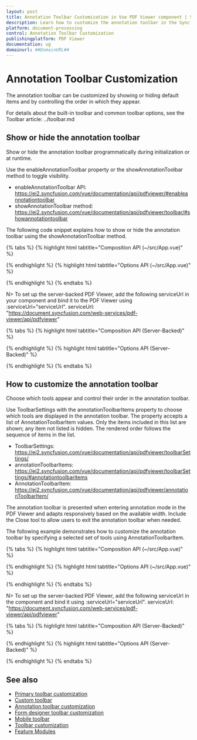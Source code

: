 ```yaml
---
layout: post
title: Annotation Toolbar Customization in Vue PDF Viewer component | Syncfusion
description: Learn how to customize the annotation toolbar in the Syncfusion Vue PDF Viewer component. Show/hide the toolbar and choose which tools to display and in what order.
platform: document-processing
control: Annotation Toolbar Customization
publishingplatform: PDF Viewer
documentation: ug
domainurl: ##DomainURL##
---
```


# Annotation Toolbar Customization

The annotation toolbar can be customized by showing or hiding default items and by controlling the order in which they appear.

For details about the built-in toolbar and common toolbar options, see the Toolbar article: ../toolbar.md

## Show or hide the annotation toolbar

Show or hide the annotation toolbar programmatically during initialization or at runtime.

Use the enableAnnotationToolbar property or the showAnnotationToolbar method to toggle visibility.

- enableAnnotationToolbar API: https://ej2.syncfusion.com/vue/documentation/api/pdfviewer/#enableannotationtoolbar
- showAnnotationToolbar method: https://ej2.syncfusion.com/vue/documentation/api/pdfviewer/toolbar/#showannotationtoolbar

The following code snippet explains how to show or hide the annotation toolbar using the showAnnotationToolbar method.

{% tabs %}
{% highlight html tabtitle="Composition API (~/src/App.vue)" %}

<template>
  <div id="app">
    <button v-on:click="toggleAnnoToolbar">Toggle Annotation Toolbar</button>
    <ejs-pdfviewer id="pdfViewer" ref="pdfviewer" :documentPath="documentPath" :resourceUrl="resourceUrl">
    </ejs-pdfviewer>
  </div>
</template>

<script setup>
import {
  PdfViewerComponent as EjsPdfviewer, Toolbar, Magnification, Navigation, Annotation, LinkAnnotation,
  ThumbnailView, BookmarkView, TextSelection, TextSearch, FormFields, FormDesigner
} from '@syncfusion/ej2-vue-pdfviewer';
import { provide, ref } from 'vue';

const pdfviewer = ref(null);
const documentPath = "https://cdn.syncfusion.com/content/pdf/pdf-succinctly.pdf";
const resourceUrl = "https://cdn.syncfusion.com/ej2/24.1.41/dist/ej2-pdfviewer-lib";

provide('PdfViewer', [Toolbar, Magnification, Navigation, Annotation, LinkAnnotation,
  ThumbnailView, BookmarkView, TextSelection, TextSearch, FormFields, FormDesigner]);

const toggleAnnoToolbar = () => {
  const toolbar = pdfviewer.value?.ej2Instances?.toolbar;
  if (toolbar) {
    // Pass false to hide, true to show
    toolbar.showAnnotationToolbar(false);
  }
}
</script>

{% endhighlight %}
{% highlight html tabtitle="Options API (~/src/App.vue)" %}

<template>
  <div id="app">
    <button v-on:click="toggleAnnoToolbar">Toggle Annotation Toolbar</button>
    <ejs-pdfviewer id="pdfViewer" ref="pdfviewer" :documentPath="documentPath" :resourceUrl="resourceUrl">
    </ejs-pdfviewer>
  </div>
</template>

<script>
import {
  PdfViewerComponent, Toolbar, Magnification, Navigation, Annotation, LinkAnnotation,
  ThumbnailView, BookmarkView, TextSelection, TextSearch, FormFields, FormDesigner
} from '@syncfusion/ej2-vue-pdfviewer';

export default {
  name: 'App',
  components: { 'ejs-pdfviewer': PdfViewerComponent },
  data() {
    return {
      documentPath: 'https://cdn.syncfusion.com/content/pdf/pdf-succinctly.pdf',
      resourceUrl: 'https://cdn.syncfusion.com/ej2/24.1.41/dist/ej2-pdfviewer-lib'
    };
  },
  provide: {
    PdfViewer: [Toolbar, Magnification, Navigation, Annotation, LinkAnnotation,
      ThumbnailView, BookmarkView, TextSelection, TextSearch, FormFields, FormDesigner]
  },
  methods: {
    toggleAnnoToolbar() {
      this.$refs.pdfviewer.ej2Instances.toolbar.showAnnotationToolbar(false);
    }
  }
}
</script>

{% endhighlight %}
{% endtabs %}

N> To set up the server-backed PDF Viewer, add the following serviceUrl in your component and bind it to the PDF Viewer using :serviceUrl="serviceUrl".
serviceUrl: "https://document.syncfusion.com/web-services/pdf-viewer/api/pdfviewer"

{% tabs %}
{% highlight html tabtitle="Composition API (Server-Backed)" %}

<template>
  <div id="app">
    <button v-on:click="toggleAnnoToolbar">Toggle Annotation Toolbar</button>
    <ejs-pdfviewer id="pdfViewer" ref="pdfviewer" :documentPath="documentPath" :serviceUrl="serviceUrl">
    </ejs-pdfviewer>
  </div>
</template>

<script setup>
import {
  PdfViewerComponent as EjsPdfviewer, Toolbar, Magnification, Navigation, Annotation, LinkAnnotation,
  ThumbnailView, BookmarkView, TextSelection, TextSearch, FormFields, FormDesigner
} from '@syncfusion/ej2-vue-pdfviewer';
import { provide, ref } from 'vue';

const pdfviewer = ref(null);
const documentPath = "https://cdn.syncfusion.com/content/pdf/pdf-succinctly.pdf";
const serviceUrl = "https://document.syncfusion.com/web-services/pdf-viewer/api/pdfviewer";

provide('PdfViewer', [Toolbar, Magnification, Navigation, Annotation, LinkAnnotation,
  ThumbnailView, BookmarkView, TextSelection, TextSearch, FormFields, FormDesigner]);

const toggleAnnoToolbar = () => {
  pdfviewer.value.ej2Instances.toolbar.showAnnotationToolbar(false);
}
</script>

{% endhighlight %}
{% highlight html tabtitle="Options API (Server-Backed)" %}

<template>
  <div id="app">
    <button v-on:click="toggleAnnoToolbar">Toggle Annotation Toolbar</button>
    <ejs-pdfviewer id="pdfViewer" ref="pdfviewer" :documentPath="documentPath" :serviceUrl="serviceUrl">
    </ejs-pdfviewer>
  </div>
</template>

<script>
import {
  PdfViewerComponent, Toolbar, Magnification, Navigation, Annotation, LinkAnnotation,
  ThumbnailView, BookmarkView, TextSelection, TextSearch, FormFields, FormDesigner
} from '@syncfusion/ej2-vue-pdfviewer';

export default {
  name: 'App',
  components: { 'ejs-pdfviewer': PdfViewerComponent },
  data() {
    return {
      documentPath: 'https://cdn.syncfusion.com/content/pdf/pdf-succinctly.pdf',
      serviceUrl: 'https://document.syncfusion.com/web-services/pdf-viewer/api/pdfviewer'
    };
  },
  provide: {
    PdfViewer: [Toolbar, Magnification, Navigation, Annotation, LinkAnnotation,
      ThumbnailView, BookmarkView, TextSelection, TextSearch, FormFields, FormDesigner]
  },
  methods: {
    toggleAnnoToolbar() {
      this.$refs.pdfviewer.ej2Instances.toolbar.showAnnotationToolbar(false);
    }
  }
}
</script>

{% endhighlight %}
{% endtabs %}

## How to customize the annotation toolbar

Choose which tools appear and control their order in the annotation toolbar.

Use ToolbarSettings with the annotationToolbarItems property to choose which tools are displayed in the annotation toolbar. The property accepts a list of AnnotationToolbarItem values. Only the items included in this list are shown; any item not listed is hidden. The rendered order follows the sequence of items in the list.

- ToolbarSettings: https://ej2.syncfusion.com/vue/documentation/api/pdfviewer/toolbarSettings/
- annotationToolbarItems: https://ej2.syncfusion.com/vue/documentation/api/pdfviewer/toolbarSettings/#annotationtoolbaritems
- AnnotationToolbarItem: https://ej2.syncfusion.com/vue/documentation/api/pdfviewer/annotationToolbarItem/

The annotation toolbar is presented when entering annotation mode in the PDF Viewer and adapts responsively based on the available width. Include the Close tool to allow users to exit the annotation toolbar when needed.

The following example demonstrates how to customize the annotation toolbar by specifying a selected set of tools using AnnotationToolbarItem.

{% tabs %}
{% highlight html tabtitle="Composition API (~/src/App.vue)" %}

<template>
  <div id="app">
    <ejs-pdfviewer id="pdfViewer" :documentPath="documentPath" :resourceUrl="resourceUrl" :toolbarSettings="toolbarSettings">
    </ejs-pdfviewer>
  </div>
</template>

<script setup>
import {
  PdfViewerComponent as EjsPdfviewer, Toolbar, Magnification, Navigation, Annotation, LinkAnnotation,
  ThumbnailView, BookmarkView, TextSelection, TextSearch, FormFields, FormDesigner
} from '@syncfusion/ej2-vue-pdfviewer';
import { provide } from 'vue';

const documentPath = 'https://cdn.syncfusion.com/content/pdf/pdf-succinctly.pdf';
const resourceUrl = 'https://cdn.syncfusion.com/ej2/24.1.41/dist/ej2-pdfviewer-lib';
const toolbarSettings = {
  annotationToolbarItems: [
    'HighlightTool',
    'UnderlineTool',
    'StrikethroughTool',
    'ColorEditTool',
    'OpacityEditTool',
    'AnnotationDeleteTool',
    'StampAnnotationTool',
    'HandWrittenSignatureTool',
    'InkAnnotationTool',
    'ShapeTool',
    'CalibrateTool',
    'StrokeColorEditTool',
    'ThicknessEditTool',
    'FreeTextAnnotationTool',
    'FontFamilyAnnotationTool',
    'FontSizeAnnotationTool',
    'FontStylesAnnotationTool',
    'FontAlignAnnotationTool',
    'FontColorAnnotationTool',
    'CommentPanelTool'
  ]
};

provide('PdfViewer', [Toolbar, Magnification, Navigation, Annotation, LinkAnnotation,
  ThumbnailView, BookmarkView, TextSelection, TextSearch, FormFields, FormDesigner]);
</script>

{% endhighlight %}
{% highlight html tabtitle="Options API (~/src/App.vue)" %}

<template>
  <div id="app">
    <ejs-pdfviewer id="pdfViewer" :documentPath="documentPath" :resourceUrl="resourceUrl" :toolbarSettings="toolbarSettings">
    </ejs-pdfviewer>
  </div>
</template>

<script>
import {
  PdfViewerComponent, Toolbar, Magnification, Navigation, Annotation, LinkAnnotation,
  ThumbnailView, BookmarkView, TextSelection, TextSearch, FormFields, FormDesigner
} from '@syncfusion/ej2-vue-pdfviewer';

export default {
  name: 'App',
  components: { 'ejs-pdfviewer': PdfViewerComponent },
  data() {
    return {
      documentPath: 'https://cdn.syncfusion.com/content/pdf/pdf-succinctly.pdf',
      resourceUrl: 'https://cdn.syncfusion.com/ej2/24.1.41/dist/ej2-pdfviewer-lib',
      toolbarSettings: {
        annotationToolbarItems: [
          'HighlightTool',
          'UnderlineTool',
          'StrikethroughTool',
          'ColorEditTool',
          'OpacityEditTool',
          'AnnotationDeleteTool',
          'StampAnnotationTool',
          'HandWrittenSignatureTool',
          'InkAnnotationTool',
          'ShapeTool',
          'CalibrateTool',
          'StrokeColorEditTool',
          'ThicknessEditTool',
          'FreeTextAnnotationTool',
          'FontFamilyAnnotationTool',
          'FontSizeAnnotationTool',
          'FontStylesAnnotationTool',
          'FontAlignAnnotationTool',
          'FontColorAnnotationTool',
          'CommentPanelTool'
        ]
      }
    };
  },
  provide: {
    PdfViewer: [Toolbar, Magnification, Navigation, Annotation, LinkAnnotation,
      ThumbnailView, BookmarkView, TextSelection, TextSearch, FormFields, FormDesigner]
  }
}
</script>

{% endhighlight %}
{% endtabs %}

N> To set up the server-backed PDF Viewer, add the following serviceUrl in the component and bind it using :serviceUrl="serviceUrl".
serviceUrl: "https://document.syncfusion.com/web-services/pdf-viewer/api/pdfviewer"

{% tabs %}
{% highlight html tabtitle="Composition API (Server-Backed)" %}

<template>
  <div id="app">
    <ejs-pdfviewer id="pdfViewer" :documentPath="documentPath" :serviceUrl="serviceUrl" :toolbarSettings="toolbarSettings">
    </ejs-pdfviewer>
  </div>
</template>

<script setup>
import {
  PdfViewerComponent as EjsPdfviewer, Toolbar, Magnification, Navigation, Annotation, LinkAnnotation,
  ThumbnailView, BookmarkView, TextSelection, TextSearch, FormFields, FormDesigner
} from '@syncfusion/ej2-vue-pdfviewer';
import { provide } from 'vue';

const documentPath = 'https://cdn.syncfusion.com/content/pdf/pdf-succinctly.pdf';
const serviceUrl = 'https://document.syncfusion.com/web-services/pdf-viewer/api/pdfviewer';
const toolbarSettings = {
  annotationToolbarItems: [
    'HighlightTool', 'UnderlineTool', 'StrikethroughTool', 'ColorEditTool', 'OpacityEditTool',
    'AnnotationDeleteTool', 'StampAnnotationTool', 'HandWrittenSignatureTool', 'InkAnnotationTool',
    'ShapeTool', 'CalibrateTool', 'StrokeColorEditTool', 'ThicknessEditTool', 'FreeTextAnnotationTool',
    'FontFamilyAnnotationTool', 'FontSizeAnnotationTool', 'FontStylesAnnotationTool', 'FontAlignAnnotationTool',
    'FontColorAnnotationTool', 'CommentPanelTool'
  ]
};

provide('PdfViewer', [Toolbar, Magnification, Navigation, Annotation, LinkAnnotation,
  ThumbnailView, BookmarkView, TextSelection, TextSearch, FormFields, FormDesigner]);
</script>

{% endhighlight %}
{% highlight html tabtitle="Options API (Server-Backed)" %}

<template>
  <div id="app">
    <ejs-pdfviewer id="pdfViewer" :documentPath="documentPath" :serviceUrl="serviceUrl" :toolbarSettings="toolbarSettings">
    </ejs-pdfviewer>
  </div>
</template>

<script>
import {
  PdfViewerComponent, Toolbar, Magnification, Navigation, Annotation, LinkAnnotation,
  ThumbnailView, BookmarkView, TextSelection, TextSearch, FormFields, FormDesigner
} from '@syncfusion/ej2-vue-pdfviewer';

export default {
  name: 'App',
  components: { 'ejs-pdfviewer': PdfViewerComponent },
  data() {
    return {
      documentPath: 'https://cdn.syncfusion.com/content/pdf/pdf-succinctly.pdf',
      serviceUrl: 'https://document.syncfusion.com/web-services/pdf-viewer/api/pdfviewer',
      toolbarSettings: {
        annotationToolbarItems: [
          'HighlightTool', 'UnderlineTool', 'StrikethroughTool', 'ColorEditTool', 'OpacityEditTool',
          'AnnotationDeleteTool', 'StampAnnotationTool', 'HandWrittenSignatureTool', 'InkAnnotationTool',
          'ShapeTool', 'CalibrateTool', 'StrokeColorEditTool', 'ThicknessEditTool', 'FreeTextAnnotationTool',
          'FontFamilyAnnotationTool', 'FontSizeAnnotationTool', 'FontStylesAnnotationTool', 'FontAlignAnnotationTool',
          'FontColorAnnotationTool', 'CommentPanelTool'
        ]
      }
    };
  },
  provide: {
    PdfViewer: [Toolbar, Magnification, Navigation, Annotation, LinkAnnotation,
      ThumbnailView, BookmarkView, TextSelection, TextSearch, FormFields, FormDesigner]
  }
}
</script>

{% endhighlight %}
{% endtabs %}

## See also

* [Primary toolbar customization](./toolbar-customization/primary-toolbar-customization)
* [Custom toolbar](./toolbar-customization/custom-toolbar)
* [Annotation toolbar customization](./toolbar-customization/annotation-toolbar-customization)
* [Form designer toolbar customization](./toolbar-customization/form-designer-toolbar-customization)
* [Mobile toolbar](./toolbar-customization/mobile-toolbar)
* [Toolbar customization](./how-to/toolbar-customization)
* [Feature Modules](./feature-module)
